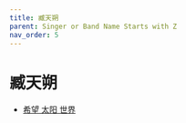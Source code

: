 ```yaml
---
title: 臧天朔
parent: Singer or Band Name Starts with Z
nav_order: 5
---
```


# 臧天朔

- [希望 太阳 世界](/lyrics/Zang_Tian_Shuo/xiwangtaiyangshijie)